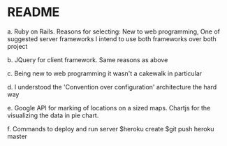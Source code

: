 # README

a. Ruby on Rails. 
	Reasons for selecting: New to web programming, 
			One of suggested server frameworks
			I intend to use both frameworks over both project

b. JQuery for client framework. Same reasons as above

c. Being new to web programming it wasn't a cakewalk in particular

d. I understood the 'Convention over configuration' architecture the hard way

e.  Google API for marking of locations on a sized maps.
    Chartjs for the visualizing the data in pie chart.

f. Commands to deploy and run server
$heroku create
$git push heroku master
